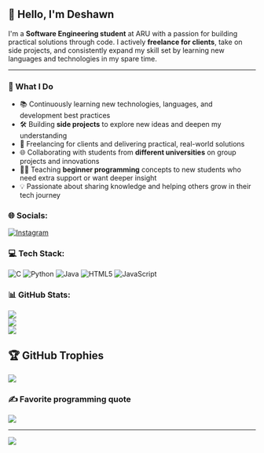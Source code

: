 ## 👋 Hello, I'm Deshawn

I'm a **Software Engineering student** at ARU with a passion for building practical solutions through code. I actively **freelance for clients**, take on side projects, and consistently expand my skill set by learning new languages and technologies in my spare time.

---

### 💼 What I Do

- 📚 Continuously learning new technologies, languages, and development best practices  
- 🛠️ Building **side projects** to explore new ideas and deepen my understanding  
- 🤝 Freelancing for clients and delivering practical, real-world solutions  
- 🌐 Collaborating with students from **different universities** on group projects and innovations  
- 👨‍🏫 Teaching **beginner programming** concepts to new students who need extra support or want deeper insight  
- 💡 Passionate about sharing knowledge and helping others grow in their tech journey  


### 🌐 Socials:
[![Instagram](https://img.shields.io/badge/Instagram-%23E4405F.svg?logo=Instagram&logoColor=white)](https://instagram.com/https://www.instagram.com/_multi_colours__jesus_/?next=%2F&hl=en) 

### 💻 Tech Stack:
![C](https://img.shields.io/badge/c-%2300599C.svg?style=for-the-badge&logo=c&logoColor=white) ![Python](https://img.shields.io/badge/python-3670A0?style=for-the-badge&logo=python&logoColor=ffdd54) ![Java](https://img.shields.io/badge/java-%23ED8B00.svg?style=for-the-badge&logo=openjdk&logoColor=white) ![HTML5](https://img.shields.io/badge/html5-%23E34F26.svg?style=for-the-badge&logo=html5&logoColor=white) ![JavaScript](https://img.shields.io/badge/javascript-%23323330.svg?style=for-the-badge&logo=javascript&logoColor=%23F7DF1E)

### 📊 GitHub Stats:
![](https://github-readme-stats.vercel.app/api?username=DjDesh123&theme=dark&hide_border=false&include_all_commits=true&count_private=false)<br/>
![](https://nirzak-streak-stats.vercel.app/?user=DjDesh123&theme=dark&hide_border=false)<br/>
![](https://github-readme-stats.vercel.app/api/top-langs/?username=DjDesh123&theme=dark&hide_border=false&include_all_commits=true&count_private=false&layout=compact)

## 🏆 GitHub Trophies
![](https://github-profile-trophy.vercel.app/?username=DjDesh123&theme=radical&no-frame=false&no-bg=false&margin-w=4)

### ✍️ Favorite programming quote
![](https://quotes-github-readme.vercel.app/api?type=vetical&theme=radical)

---
[![](https://visitcount.itsvg.in/api?id=DjDesh123&icon=0&color=0)](https://visitcount.itsvg.in)

<!-- Proudly created with GPRM ( https://gprm.itsvg.in ) -->
